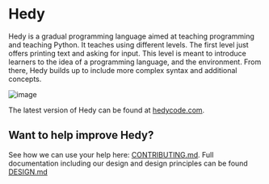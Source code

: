 # Hedy
Hedy is a gradual programming language aimed at teaching programming and teaching Python. It teaches using different levels. The first level just offers printing text and asking for input. This level is meant to introduce learners to the idea of a programming language, and the environment. From there, Hedy builds up to include more complex syntax and additional concepts.

![image](https://user-images.githubusercontent.com/1003685/114299222-786dfa00-9aba-11eb-8784-525c34533457.png)

The latest version of Hedy can be found at [hedycode.com](https://hedycode.com).


Want to help improve Hedy?
------------

See how we can use your help here: [CONTRIBUTING.md](CONTRIBUTING.md). Full documentation including our design and design principles can be found [DESIGN.md](DESIGN.md)
